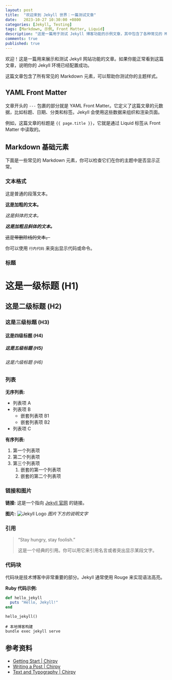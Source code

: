 ```yaml
---
layout: post
title:  "欢迎来到 Jekyll 世界：一篇测试文章"
date:   2023-10-27 10:30:00 +0800
categories: [Jekyll, Testing]
tags: [Markdown, 示例, Front Matter, Liquid]
description: "这是一篇用于测试 Jekyll 博客功能的示例文章，其中包含了各种常见的 Markdown 元素和 Jekyll 特有的 Liquid 标签。"
comments: true
published: true
---
```


欢迎！这是一篇用来展示和测试 Jekyll 网站功能的文章。如果你能正常看到这篇文章，说明你的 Jekyll 环境已经配置成功。

这篇文章包含了所有常见的 Markdown 元素，可以帮助你测试你的主题样式。

## YAML Front Matter

文章开头的 `---` 包裹的部分就是 YAML Front Matter。它定义了这篇文章的元数据，比如标题、日期、分类和标签。Jekyll 会使用这些数据来组织和渲染页面。

例如，这篇文章的标题是 `{{ page.title }}`，它就是通过 Liquid 标签从 Front Matter 中读取的。

## Markdown 基础元素

下面是一些常见的 Markdown 元素，你可以检查它们在你的主题中是否显示正常。

### 文本格式

这是普通的段落文本。

**这是加粗的文本。**

*这是斜体的文本。*

***这是加粗且斜体的文本。***

~~这是带删除线的文本。~~

你可以使用 `行内代码` 来突出显示代码或命令。

### 标题

# 这是一级标题 (H1)
## 这是二级标题 (H2)
### 这是三级标题 (H3)
#### 这是四级标题 (H4)
##### 这是五级标题 (H5)
###### 这是六级标题 (H6)

### 列表

**无序列表:**
- 列表项 A
- 列表项 B
  - 嵌套列表项 B1
  - 嵌套列表项 B2
- 列表项 C

**有序列表:**
1. 第一个列表项
2. 第二个列表项
3. 第三个列表项
   1. 嵌套的第一个列表项
   2. 嵌套的第二个列表项

### 链接和图片

**链接:**
这是一个指向 [Jekyll 官网](https://jekyllrb.com/) 的链接。

**图片:**
![Jekyll Logo](https://jekyllrb.com/img/logo-2x.png "Jekyll Logo")
*图片下方的说明文字*

### 引用

> “Stay hungry, stay foolish.”
>
> 这是一个经典的引用。你可以用它来引用名言或者突出显示某段文字。

### 代码块

代码块是技术博客中非常重要的部分。Jekyll 通常使用 Rouge 来实现语法高亮。

**Ruby 代码示例:**
```ruby
def hello_jekyll
  puts "Hello, Jekyll!"
end

hello_jekyll()
```
```shell
# 本地博客构建
bundle exec jekyll serve
```

## 参考资料

- [Getting Start | Chirpy](https://chirpy.cotes.page/posts/getting-started/)
- [Writing a Post | Chirpy](https://chirpy.cotes.page/posts/write-a-new-post/)
- [Text and Typography | Chirpy](https://chirpy.cotes.page/posts/text-and-typography/)